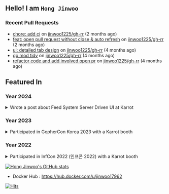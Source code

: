## Hello! I am `Hong Jinwoo`

### Recent Pull Requests

- [chore: add ci](https://github.com/jinwoo1225/gh-rr/pull/14) on [jinwoo1225/gh-rr](https://github.com/jinwoo1225/gh-rr) (2 months ago)
- [feat: open pull request without close &amp; auto refresh](https://github.com/jinwoo1225/gh-rr/pull/13) on [jinwoo1225/gh-rr](https://github.com/jinwoo1225/gh-rr) (2 months ago)
- [ui: detailed tab design](https://github.com/jinwoo1225/gh-rr/pull/12) on [jinwoo1225/gh-rr](https://github.com/jinwoo1225/gh-rr) (4 months ago)
- [go mod tidy](https://github.com/jinwoo1225/gh-rr/pull/11) on [jinwoo1225/gh-rr](https://github.com/jinwoo1225/gh-rr) (4 months ago)
- [refactor code and add involved open pr](https://github.com/jinwoo1225/gh-rr/pull/10) on [jinwoo1225/gh-rr](https://github.com/jinwoo1225/gh-rr) (4 months ago)

## Featured In

### Year 2024
<details>
<summary>Wrote a post about Feed System Server Driven UI at Karrot</summary>

- Medium Post : [Link](https://medium.com/daangn/%EB%8B%B9%EA%B7%BC-%ED%99%88-%ED%94%BC%EB%93%9C-server-driven-ui%EB%A1%9C-%EC%8B%A4%ED%97%98-%EC%9D%B4%ED%84%B0%EB%A0%88%EC%9D%B4%EC%85%98-%EB%B9%A0%EB%A5%B4%EA%B2%8C-%EB%8F%8C%EB%A6%AC%EA%B8%B0-226668c2792c)

</details>

### Year 2023
<details>
<summary>Participated in GopherCon Korea 2023 with a Karrot booth</summary>

- LinkedIn Post : [Link](https://www.linkedin.com/posts/daangn_qxfqycregtfx-go-gophercon-ugcPost-7095382535454523393-HYUo?utm_source=share&utm_medium=member_desktop)
- <img src="https://github.com/jinwoo1225/jinwoo1225/assets/3052898/3a743f6f-cfd6-4162-826d-b88f2c9cb28e" width="50%" height="50%" />

</details>

### Year 2022
<details>
<summary>Participated in InfCon 2022 (인프콘 2022) with a Karrot booth</summary>

- Team Blog Post 1 : https://medium.com/daangn/인프콘-2022에-등장한-당근마켓-개발자들-8c094ab31887
- Team Blog Post 2 : https://medium.com/daangn/당근마켓-개발자-10문-10답-인프콘-2022-d8e8590176d4
- <img src="https://user-images.githubusercontent.com/3052898/197172609-4c6a5c77-5dca-4fda-97d9-a7d85201c289.jpeg" width="50%" height="50%"/>

</details>

[![Hong Jinwoo's GitHub stats](https://github-readme-stats.vercel.app/api?username=jinwoo1225&count_private=true)](https://github.com/anuraghazra/github-readme-stats)
- Docker Hub : https://hub.docker.com/u/jinwoo17962
  
[![Hits](https://view-counter-jinwoo1225.vercel.app/api/badge)](https://view-counter-jinwoo1225.vercel.app/)
